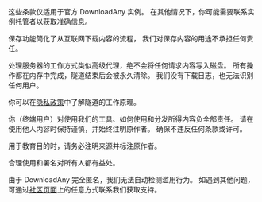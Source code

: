 <script lang="ts">
    import { t } from "$lib/i18n/translations";
    import SectionHeading from "$components/misc/SectionHeading.svelte";
</script>

<section id="general">
<SectionHeading
    title={$t("about.heading.general")}
    sectionId="general"
/>

这些条款仅适用于官方 DownloadAny 实例。
在其他情况下，你可能需要联系实例托管者以获取准确信息。
</section>

<section id="saving">
<SectionHeading
    title={$t("about.heading.saving")}
    sectionId="saving"
/>

保存功能简化了从互联网下载内容的流程，
我们对保存内容的用途不承担任何责任。

处理服务器的工作方式类似高级代理，绝不会将任何请求内容写入磁盘。
所有操作都在内存中完成，隧道结束后会被永久清除。
我们没有下载日志，也无法识别任何用户。

你可以在[隐私政策](/about/privacy)中了解隧道的工作原理。
</section>

<section id="responsibility">
<SectionHeading
    title={$t("about.heading.responsibility")}
    sectionId="responsibility"
/>

你（终端用户）对使用我们的工具、如何使用和分发所得内容负全部责任。
请在使用他人内容时保持谨慎，并始终注明原作者。
确保不违反任何条款或许可。

用于教育目的时，请务必注明来源并标注原作者。

合理使用和署名对所有人都有益处。
</section>

<section id="abuse">
<SectionHeading
    title={$t("about.heading.abuse")}
    sectionId="abuse"
/>

由于 DownloadAny 完全匿名，我们无法自动检测滥用行为。
如遇到其他问题，可通过[社区页面](/about/community)上的任意方式联系我们获取支持。
</section>
